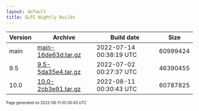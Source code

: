 ```yaml
---
layout: default
title: GLPI Nightly Builds
---
```


Version|Archive|Build date|Size
---|---|---|---
main|[main-16de63d.tar.gz](main-16de63d.tar.gz)|2022-07-14 00:38:19 UTC|60999424
9.5|[9.5-5da35e4.tar.gz](9.5-5da35e4.tar.gz)|2022-07-02 00:27:37 UTC|46390455
10.0|[10.0-2cb3e91.tar.gz](10.0-2cb3e91.tar.gz)|2022-08-11 00:30:43 UTC|60787825

<font size="1">Page generated on 2022-08-11 00:30:43 UTC</font>
